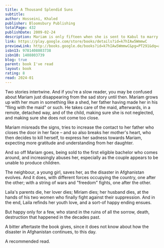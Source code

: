 ```yaml
---  
title: A Thousand Splendid Suns  
subtitle:   
author: Hosseini, Khaled  
publisher: Bloomsbury Publishing  
totalPage: 432  
publishDate: 2009-02-24  
description: Mariam is only fifteen when she is sent to Kabul to marry Rasheed. Nearly two decades later, a friendship grows between Mariam and a local teenager, Laila, as strong as the ties between mother and daughter. When the Taliban take over, life becomes a desperate struggle against starvation, brutality and fear. Yet love can move a person to act in unexpected ways, and lead them to overcome the most daunting obstacles with a startling heroism.  
link: https://play.google.com/store/books/details?id=k7hIAw5WmmwC  
previewLink: http://books.google.de/books?id=k7hIAw5WmmwC&pg=PT291&dq=a+thousand+splendid+suns&hl=&as_pt=BOOKS&cd=14&source=gbs_api  
isbn13: 9781408803738  
isbn10: 1408803739  
blog: true  
parent: book I've read  
layout: book  
rating: 8  
read: 2024-01  
---  
```

  
Two stories intertwine.  And if you're a slow reader, you may be confused about Mariam just disappearing from the sad story until then.  Mariam grows up with her mum in something like a shed, her father having made her in his "fling with the maid" or such. He takes care of the maid, afterwards, in a remote, detached way, and of the child, making sure she is not neglected, and making sure she does not come too close.  
  
Mariam misreads the signs, tries to increase the contact to her father who closes the door in her face – and so also breaks her mother's heart, who then decides to kill herself, to express her sadness towards Mariam, expecting more gratitude and understanding from her daughter.  
  
And so off Mariam goes, being sold to the first eligible bachelor who comes around, and increasingly abuses her, especially as the couple appears to be unable to produce children.  
  
The neighbour, a young girl, saves her, as the disaster in Afghanistan evolves. And it does, with different forces occupying the country, one after the other; with a string of wars and "freedom" fights, one after the other.  
  
Laila's parents die, her lover dies; Miriam dies; her husband dies, at the hands of his two women who finally fight against their suppression.  And in the end, Laila refinds her youth love, and a sort-of happy ending ensues.  
  
But happy only for a few, who stand in the ruins of all the sorrow, death, destruction that happened in the decades past.  
  
A bitter aftertaste the book gives, since it does not know about how the disaster in Afghanistan continues, to this day.  
  
A recommended read.